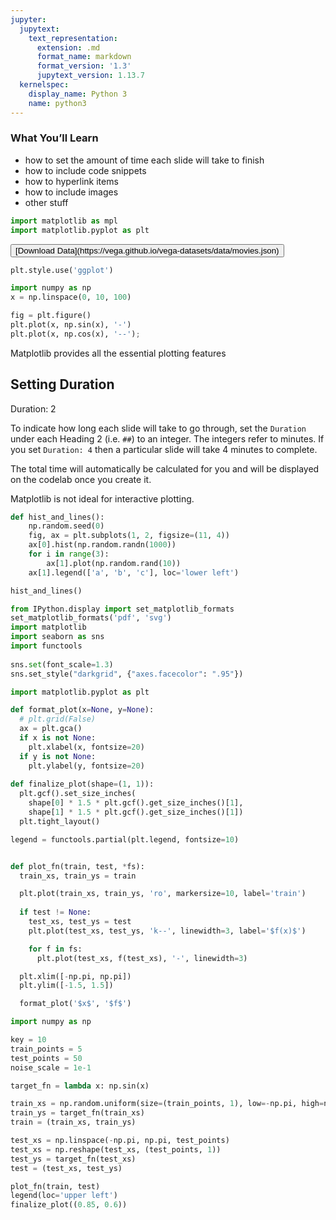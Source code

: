 ```yaml
---
jupyter:
  jupytext:
    text_representation:
      extension: .md
      format_name: markdown
      format_version: '1.3'
      jupytext_version: 1.13.7
  kernelspec:
    display_name: Python 3
    name: python3
---
```


<!-- #region id="6OX43mmyhfbD" -->


### What You’ll Learn 
- how to set the amount of time each slide will take to finish 
- how to include code snippets 
- how to hyperlink items 
- how to include images 
- other stuff
<!-- #endregion -->

```python id="2mSCSV_BprjK" executionInfo={"status": "ok", "timestamp": 1637854542376, "user_tz": -330, "elapsed": 36, "user": {"displayName": "Sparsh Agarwal", "photoUrl": "https://lh3.googleusercontent.com/a/default-user=s64", "userId": "13037694610922482904"}}
import matplotlib as mpl
import matplotlib.pyplot as plt
```

<!-- #region id="8-bdkZQYq4iP" -->
<button>
  [Download Data](https://vega.github.io/vega-datasets/data/movies.json)
</button>
<!-- #endregion -->

```python id="j98eKD-QrYGJ" executionInfo={"status": "ok", "timestamp": 1637854542383, "user_tz": -330, "elapsed": 41, "user": {"displayName": "Sparsh Agarwal", "photoUrl": "https://lh3.googleusercontent.com/a/default-user=s64", "userId": "13037694610922482904"}}
plt.style.use('ggplot')
```

```python colab={"base_uri": "https://localhost:8080/", "height": 265} id="BBiEf1BErYDZ" executionInfo={"status": "ok", "timestamp": 1637854542387, "user_tz": -330, "elapsed": 44, "user": {"displayName": "Sparsh Agarwal", "photoUrl": "https://lh3.googleusercontent.com/a/default-user=s64", "userId": "13037694610922482904"}} outputId="bde6e33e-565c-45af-efdb-1f8140db3e5e"
import numpy as np
x = np.linspace(0, 10, 100)

fig = plt.figure()
plt.plot(x, np.sin(x), '-')
plt.plot(x, np.cos(x), '--');
```

<!-- #region id="aqcO-uvkqesZ" -->
<aside class="positive">
Matplotlib provides all the essential plotting features
</aside>
<!-- #endregion -->

<!-- #region id="aVkyJ-m4hokv" -->
<!-- ------------------------ -->
## Setting Duration
Duration: 2
<!-- #endregion -->

<!-- #region id="0YiZssXzhwJW" -->
To indicate how long each slide will take to go through, set the `Duration` under each Heading 2 (i.e. `##`) to an integer. 
The integers refer to minutes. If you set `Duration: 4` then a particular slide will take 4 minutes to complete. 

The total time will automatically be calculated for you and will be displayed on the codelab once you create it.
<!-- #endregion -->

<!-- #region id="B1MpAsYYqqJX" -->
<aside class="negative">
Matplotlib is not ideal for interactive plotting.
</aside>
<!-- #endregion -->

```python id="ULFZpQWWpsjB" executionInfo={"status": "ok", "timestamp": 1637854542390, "user_tz": -330, "elapsed": 37, "user": {"displayName": "Sparsh Agarwal", "photoUrl": "https://lh3.googleusercontent.com/a/default-user=s64", "userId": "13037694610922482904"}}
def hist_and_lines():
    np.random.seed(0)
    fig, ax = plt.subplots(1, 2, figsize=(11, 4))
    ax[0].hist(np.random.randn(1000))
    for i in range(3):
        ax[1].plot(np.random.rand(10))
    ax[1].legend(['a', 'b', 'c'], loc='lower left')
```

```python id="DAF2EMihr63s" colab={"base_uri": "https://localhost:8080/", "height": 269} executionInfo={"status": "ok", "timestamp": 1637854543937, "user_tz": -330, "elapsed": 1583, "user": {"displayName": "Sparsh Agarwal", "photoUrl": "https://lh3.googleusercontent.com/a/default-user=s64", "userId": "13037694610922482904"}} outputId="b21919ad-2518-45e8-80c4-1472b9723e37"
hist_and_lines()
```

```python id="pMFWlyBMvM-K" executionInfo={"status": "ok", "timestamp": 1637854608015, "user_tz": -330, "elapsed": 2057, "user": {"displayName": "Sparsh Agarwal", "photoUrl": "https://lh3.googleusercontent.com/a/default-user=s64", "userId": "13037694610922482904"}}
from IPython.display import set_matplotlib_formats
set_matplotlib_formats('pdf', 'svg')
import matplotlib
import seaborn as sns
import functools
  
sns.set(font_scale=1.3)
sns.set_style("darkgrid", {"axes.facecolor": ".95"})

import matplotlib.pyplot as plt

def format_plot(x=None, y=None): 
  # plt.grid(False)
  ax = plt.gca()
  if x is not None:
    plt.xlabel(x, fontsize=20)
  if y is not None:
    plt.ylabel(y, fontsize=20)
  
def finalize_plot(shape=(1, 1)):
  plt.gcf().set_size_inches(
    shape[0] * 1.5 * plt.gcf().get_size_inches()[1], 
    shape[1] * 1.5 * plt.gcf().get_size_inches()[1])
  plt.tight_layout()

legend = functools.partial(plt.legend, fontsize=10)


def plot_fn(train, test, *fs):
  train_xs, train_ys = train

  plt.plot(train_xs, train_ys, 'ro', markersize=10, label='train')
  
  if test != None:
    test_xs, test_ys = test
    plt.plot(test_xs, test_ys, 'k--', linewidth=3, label='$f(x)$')

    for f in fs:
      plt.plot(test_xs, f(test_xs), '-', linewidth=3)

  plt.xlim([-np.pi, np.pi])
  plt.ylim([-1.5, 1.5])

  format_plot('$x$', '$f$')
```

```python id="geu7fyUAvZTF" executionInfo={"status": "ok", "timestamp": 1637855022459, "user_tz": -330, "elapsed": 739, "user": {"displayName": "Sparsh Agarwal", "photoUrl": "https://lh3.googleusercontent.com/a/default-user=s64", "userId": "13037694610922482904"}}
import numpy as np

key = 10
train_points = 5
test_points = 50
noise_scale = 1e-1

target_fn = lambda x: np.sin(x)

train_xs = np.random.uniform(size=(train_points, 1), low=-np.pi, high=np.pi)
train_ys = target_fn(train_xs)
train = (train_xs, train_ys)

test_xs = np.linspace(-np.pi, np.pi, test_points)
test_xs = np.reshape(test_xs, (test_points, 1))
test_ys = target_fn(test_xs)
test = (test_xs, test_ys)
```

```python colab={"base_uri": "https://localhost:8080/", "height": 341} id="7l-iAfU0vw2G" executionInfo={"status": "ok", "timestamp": 1637855043741, "user_tz": -330, "elapsed": 2923, "user": {"displayName": "Sparsh Agarwal", "photoUrl": "https://lh3.googleusercontent.com/a/default-user=s64", "userId": "13037694610922482904"}} outputId="a930bc06-c0ed-4e9f-8652-a3c9e08ed6f0"
plot_fn(train, test)
legend(loc='upper left')
finalize_plot((0.85, 0.6))
```

```python id="hqd4kQPkvxDi"

```

